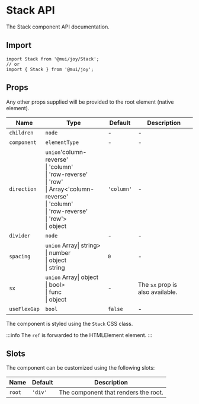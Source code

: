 # Stack API

The Stack component API documentation.

## Import

```
import Stack from '@mui/joy/Stack';
// or
import { Stack } from '@mui/joy';
```

## Props

Any other props supplied will be provided to the root element (native element).

| Name | Type | Default | Description |
| --- | --- | --- | --- |
| `children` | `node` | - | - |
| `component` | `elementType` | - | - |
| `direction` | `union`'column-reverse'<br>\| 'column'<br>\| 'row-reverse'<br>\| 'row'<br>\| Array<'column-reverse'<br>\| 'column'<br>\| 'row-reverse'<br>\| 'row'><br>\| object | `'column'` | - |
| `divider` | `node` | - | - |
| `spacing` | `union` Array\| string><br>\| number<br>\| object<br>\| string | `0` | - |
| `sx` | `union` Array\| object<br>\| bool><br>\| func<br>\| object | - | The `sx` prop is also available. |
| `useFlexGap` | `bool` | `false` | - |

The component is styled using the `Stack` CSS class.

:::info
The `ref` is forwarded to the HTMLElement element.
:::

## Slots

The component can be customized using the following slots:

| Name | Default | Description |
| --- | --- | --- |
| `root` | `'div'` | The component that renders the root. |